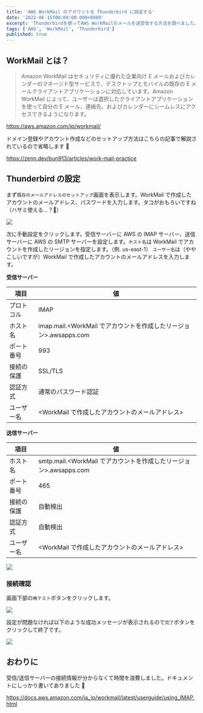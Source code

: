 ```yaml
---
title: 'AWS WorkMail のアカウントを Thunderbird に設定する'
date: '2022-06-15T00:00:00.000+0900'
excerpt: 'Thunderbirdを使ってAWS WorkMailのメールを送受信する方法を調べました。IMAP/SMTPサーバーの設定手順や接続確認方法を解説しました。'
tags: ['AWS', 'WorkMail', 'Thunderbird']
published: true
---
```


## WorkMail とは？

> Amazon WorkMail はセキュリティに優れた企業向け E メールおよびカレンダーのマネージド型サービスで、デスクトップとモバイルの既存の E メールクライアントアプリケーションに対応しています。Amazon WorkMail によって、ユーザーは選択したクライアントアプリケーションを使って自分の E メール、連絡先、およびカレンダーにシームレスにアクセスできるようになります。

https://aws.amazon.com/jp/workmail/

ドメイン登録やアカウント作成などのセットアップ方法はこちらの記事で解説されているので省略します 🙏

https://zenn.dev/bun913/articles/work-mail-practice

## Thunderbird の設定

まず`既存のメールアドレスのセットアップ`画面を表示します。WorkMail で作成したアカウントのメールアドレス、パスワードを入力します。タコがおもろいですね（ハサミ使える…？🐙）

![](/images/posts/df2cc65a407d-20220615.png)

次に手動設定をクリックします。受信サーバーに AWS の IMAP サーバー、送信サーバーに AWS の SMTP サーバーを設定します。`ホスト名`は WorkMail でアカウントを作成したリージョンを指定します。（例. us-east-1）
`ユーザー名`は（ややこしいですが）WorkMail で作成したアカウントのメールアドレスを入力します。

**受信サーバー**

| 項目       | 値                                                                |
| ---------- | ----------------------------------------------------------------- |
| プロトコル | IMAP                                                              |
| ホスト名   | imap.mail.<WorkMail でアカウントを作成したリージョン>.awsapps.com |
| ポート番号 | 993                                                               |
| 接続の保護 | SSL/TLS                                                           |
| 認証方式   | 通常のパスワード認証                                              |
| ユーザー名 | <WorkMail で作成したアカウントのメールアドレス>                   |

**送信サーバー**

| 項目       | 値                                                                |
| ---------- | ----------------------------------------------------------------- |
| ホスト名   | smtp.mail.<WorkMail でアカウントを作成したリージョン>.awsapps.com |
| ポート番号 | 465                                                               |
| 接続の保護 | 自動検出                                                          |
| 認証方式   | 自動検出                                                          |
| ユーザー名 | <WorkMail で作成したアカウントのメールアドレス>                   |

![](/images/posts/7fe6a5b65ed7-20220615.png)

### 接続確認

画面下部の`再テスト`ボタンをクリックします。

![](/images/posts/5d550b7d6879-20220615.png)

設定が問題なければ以下のような成功メッセージが表示されるので`完了`ボタンをクリックして終了です。

![](/images/posts/260b204a29cf-20220615.png)

## おわりに

受信/送信サーバーの接続情報が分からなくて時間を浪費しました。ドキュメントにしっかり書いてありました 🤷

https://docs.aws.amazon.com/ja_jp/workmail/latest/userguide/using_IMAP.html
